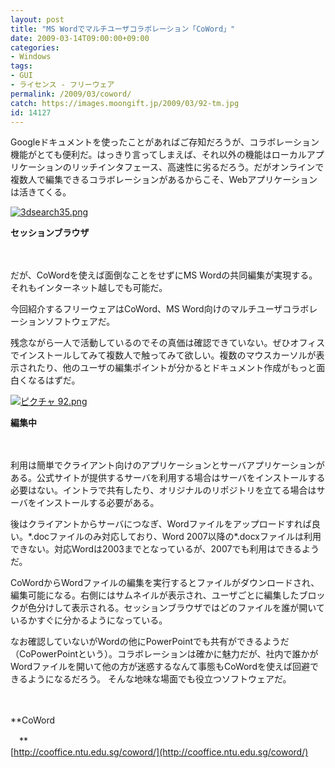 ```yaml
---
layout: post
title: "MS Wordでマルチユーザコラボレーション「CoWord」"
date: 2009-03-14T09:00:00+09:00
categories:
- Windows
tags: 
- GUI
- ライセンス - フリーウェア
permalink: /2009/03/coword/
catch: https://images.moongift.jp/2009/03/92-tm.jpg
id: 14127
---
```

Googleドキュメントを使ったことがあればご存知だろうが、コラボレーション機能がとても便利だ。はっきり言ってしまえば、それ以外の機能はローカルアプリケーションのリッチインタフェース、高速性に劣るだろう。だがオンラインで複数人で編集できるコラボレーションがあるからこそ、Webアプリケーションは活きてくる。

  

[![3dsearch35.png](https://images.moongift.jp/2009/03/3dsearch35-tm.jpg)](https://images.moongift.jp/2009/03/3dsearch35.png)  
  
**セッションブラウザ**

  

　

  

だが、CoWordを使えば面倒なことをせずにMS Wordの共同編集が実現する。それもインターネット越しでも可能だ。

  

今回紹介するフリーウェアはCoWord、MS Word向けのマルチユーザコラボレーションソフトウェアだ。

  
<!--more-->

残念ながら一人で活動しているのでその真価は確認できていない。ぜひオフィスでインストールしてみて複数人で触ってみて欲しい。複数のマウスカーソルが表示されたり、他のユーザの編集ポイントが分かるとドキュメント作成がもっと面白くなるはずだ。

  

[![ピクチャ 92.png](https://images.moongift.jp/2009/03/92-tm.jpg)](https://images.moongift.jp/2009/03/92.png)  
  
**編集中**

  

　

  

利用は簡単でクライアント向けのアプリケーションとサーバアプリケーションがある。公式サイトが提供するサーバを利用する場合はサーバをインストールする必要はない。イントラで共有したり、オリジナルのリポジトリを立てる場合はサーバをインストールする必要がある。

  

後はクライアントからサーバにつなぎ、Wordファイルをアップロードすれば良い。\*.docファイルのみ対応しており、Word 2007以降の\*.docxファイルは利用できない。対応Wordは2003までとなっているが、2007でも利用はできるようだ。

  

CoWordからWordファイルの編集を実行するとファイルがダウンロードされ、編集可能になる。右側にはサムネイルが表示され、ユーザごとに編集したブロックが色分けして表示される。セッションブラウザではどのファイルを誰が開いているかすぐに分かるようになっている。

  

なお確認していないがWordの他にPowerPointでも共有ができるようだ（CoPowerPointという）。コラボレーションは確かに魅力だが、社内で誰かがWordファイルを開いて他の方が迷惑するなんて事態もCoWordを使えば回避できるようになるだろう。 そんな地味な場面でも役立つソフトウェアだ。

  

　

  

**CoWord  
  
　**  
  [http://cooffice.ntu.edu.sg/coword/](http://cooffice.ntu.edu.sg/coword/)

  
